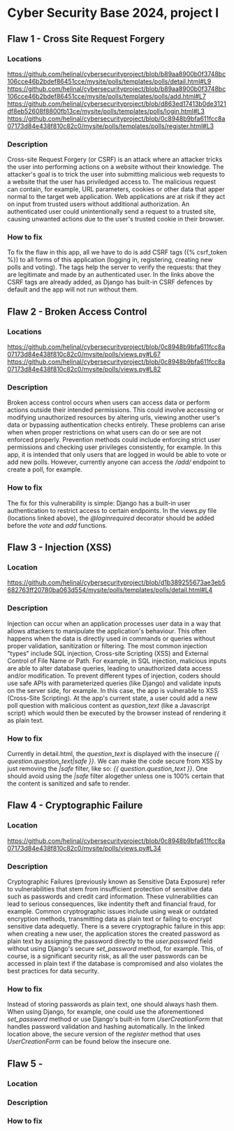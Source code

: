 # Cyber Security Base 2024, project I

## Flaw 1 - Cross Site Request Forgery

### Locations

https://github.com/helinal/cybersecurityproject/blob/b89aa8900b0f3748bc106cce46b2bdef86451cce/mysite/polls/templates/polls/detail.html#L9
https://github.com/helinal/cybersecurityproject/blob/b89aa8900b0f3748bc106cce46b2bdef86451cce/mysite/polls/templates/polls/add.html#L7
https://github.com/helinal/cybersecurityproject/blob/d863ed17413b0de3121df8eb52608f8800fb13ce/mysite/polls/templates/polls/login.html#L3
https://github.com/helinal/cybersecurityproject/blob/0c8948b9bfa611fcc8a07173d84e438f810c82c0/mysite/polls/templates/polls/register.html#L3

### Description

Cross-site Request Forgery (or CSRF) is an attack where an attacker tricks the user into performing actions on a website without their knowledge. The attacker's goal is to trick the user into submitting malicious web requests to a website that the user has priviledged access to. 
The malicious request can contain, for example, URL parameters, cookies or other data that apper normal to the target web application. Web applications are at risk if they act on input from trusted users without additional authorization. An authenticated user could unintentionally send a request to a trusted site, causing unwanted actions due to the user's trusted cookie in their browser.

### How to fix

To fix the flaw in this app, all we have to do is add CSRF tags ({% csrf_token %}) to all forms of this application (logging in, registering, creating new polls and voting). The tags help the server to verify the requests: that they are legitimate and made by an authenticated user. In the links above the CSRF tags are already added, as Django has built-in CSRF defences by default and the app will not run without them.


## Flaw 2 - Broken Access Control

### Locations

https://github.com/helinal/cybersecurityproject/blob/0c8948b9bfa611fcc8a07173d84e438f810c82c0/mysite/polls/views.py#L67
https://github.com/helinal/cybersecurityproject/blob/0c8948b9bfa611fcc8a07173d84e438f810c82c0/mysite/polls/views.py#L82

### Description

Broken access control occurs when users can access data or perform actions outside their intended permissions. This could involve accessing or modifying unauthorized resources by altering urls, viewing  another user's data or bypassing authentication checks entirely. These problems can arise when when proper restrictions on what users can do or see are not enforced properly. Prevention methods could include enforcing strict user permissions and checking user privileges consistently, for example. In this app, it is intended that only users that are logged in would be able to vote or add new polls. However, currently anyone can access the */add/* endpoint to create a poll, for example.

### How to fix

The fix for this vulnerability is simple: Django has a built-in user authentication to restrict access to certain endpoints. In the views.py file (locations linked above), the *@loginrequired* decorator should be added before the *vote* and *add* functions.


## Flaw 3 - Injection (XSS)

### Location

https://github.com/helinal/cybersecurityproject/blob/d1b389255673ae3eb5682763ff20780ba063d554/mysite/polls/templates/polls/detail.html#L4

### Description

Injection can occur when an application processes user data in a way that allows attackers to manipulate the application's behaviour. This often happens when the data is directly used in commands or queries without proper validation, sanitization or filtering. The most common injection "types" include SQL injection, Cross-site Scripting (XSS) and External Control of File Name or Path. For example, in SQL injection, malicious inputs are able to alter database queries, leading to unauthorized data access and/or modification. To prevent different types of injection, coders should use safe APIs with parameterized queries (like Django) and validate inputs on the server side, for example. In this case, the app is vulnerable to XSS (Cross-Site Scripting). At the app's current state, a user could add a new poll question with malicious content as *question_text* (like a Javascript script) which would then be executed by the browser instead of rendering it as plain text.

### How to fix

Currently in detail.html, the *question_text* is displayed with the insecure *{{ question.question_text|safe }}*. We can make the code secure from XSS by just removing the *|safe* filter, like so: *{{ question.question_text }}*. One should avoid using the *|safe* filter alogether unless one is 100% certain that the content is sanitized and safe to render.


## Flaw 4 - Cryptographic Failure

### Location

https://github.com/helinal/cybersecurityproject/blob/0c8948b9bfa611fcc8a07173d84e438f810c82c0/mysite/polls/views.py#L34

### Description

Cryptographic Failures (previously known as Sensitive Data Exposure) refer to vulnerabilities that stem from insufficient protection of sensitive data such as passwords and credit card information. These vulnerabilities can lead to serious consequences, like indentity theft and financial fraud, for example. Common cryptrographic issues include using weak or outdated encryption methods, transmitting data as plain text or failing to encrypt sensitive data adequetly. 
There is a severe cryptographic failure in this app: when creating a new user, the application stores the created password as plain text by assigning the password directly to the *user.password* field without using Django's secure *set_password* method, for example. This, of course, is a significant security risk, as all the user passwords can be accessed in plain text if the database is compromised and also violates the best practices for data security.

### How to fix

Instead of storing passwords as plain text, one should always hash them. When using Django, for example, one could use the aforementioned *set_password* method or use Django's built-in form *UserCreationForm* that handles password validation and hashing automatically. In the linked location above, the secure version of the *register* method that uses *UserCreationForm* can be found below the insecure one. 


## Flaw 5 -

### Location


### Description


### How to fix


